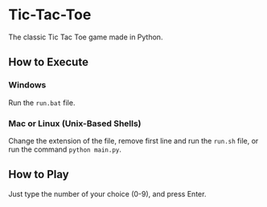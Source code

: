 # Tic-Tac-Toe
The classic Tic Tac Toe game made in Python.

## How to Execute

### Windows
Run the `run.bat` file.

### Mac or Linux (Unix-Based Shells)
Change the extension of the file, remove first line and run the `run.sh` file, or run the command `python main.py`.

## How to Play
Just type the number of your choice (0-9), and press Enter.
